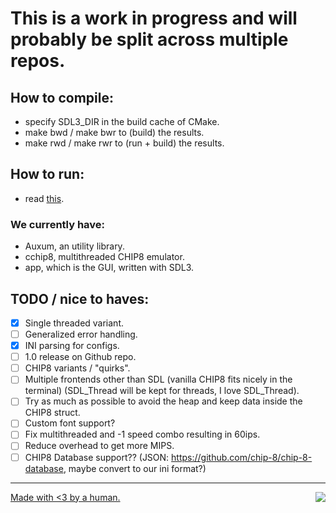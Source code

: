 # This is a work in progress and will probably be split across multiple repos.

## How to compile:
- specify SDL3_DIR in the build cache of CMake.
- make bwd / make bwr to (build) the results.
- make rwd / make rwr to (run + build) the results.

## How to run:
- read [this](./roms/README.md).

### We currently have:
- Auxum, an utility library.
- cchip8, multithreaded CHIP8 emulator.
- app, which is the GUI, written with SDL3.

## TODO / nice to haves:
- [x] Single threaded variant.
- [ ] Generalized error handling.
- [x] INI parsing for configs.
- [ ] 1.0 release on Github repo.
- [ ] CHIP8 variants / "quirks".
- [ ] Multiple frontends other than SDL (vanilla CHIP8 fits nicely in the terminal) (SDL_Thread will be kept for threads, I love SDL_Thread).
- [ ] Try as much as possible to avoid the heap and keep data inside the CHIP8 struct.
- [ ] Custom font support?
- [ ] Fix multithreaded and -1 speed combo resulting in 60ips.
- [ ] Reduce overhead to get more MIPS.
- [ ] CHIP8 Database support?? (JSON: https://github.com/chip-8/chip-8-database, maybe convert to our ini format?)

---

<a href="https://brainmade.org/">
    Made with <3 by a human.
    <img src="https://brainmade.org/88x31-light.png" align="right">
</a>